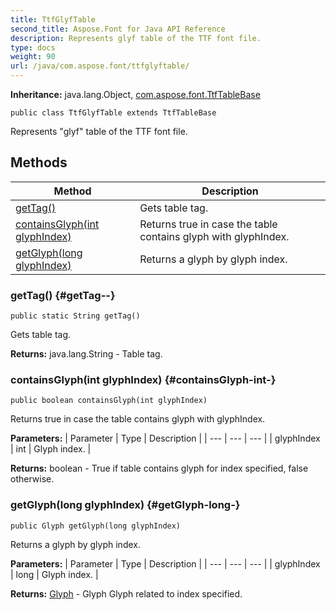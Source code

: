 ```yaml
---
title: TtfGlyfTable
second_title: Aspose.Font for Java API Reference
description: Represents glyf table of the TTF font file.
type: docs
weight: 90
url: /java/com.aspose.font/ttfglyftable/
---
```

**Inheritance:**
java.lang.Object, [com.aspose.font.TtfTableBase](../../com.aspose.font/ttftablebase)
```
public class TtfGlyfTable extends TtfTableBase
```

Represents "glyf" table of the TTF font file.
## Methods

| Method | Description |
| --- | --- |
| [getTag()](#getTag--) | Gets table tag. |
| [containsGlyph(int glyphIndex)](#containsGlyph-int-) | Returns true in case the table contains glyph with glyphIndex. |
| [getGlyph(long glyphIndex)](#getGlyph-long-) | Returns a glyph by glyph index. |
### getTag() {#getTag--}
```
public static String getTag()
```


Gets table tag.

**Returns:**
java.lang.String - Table tag.
### containsGlyph(int glyphIndex) {#containsGlyph-int-}
```
public boolean containsGlyph(int glyphIndex)
```


Returns true in case the table contains glyph with glyphIndex.

**Parameters:**
| Parameter | Type | Description |
| --- | --- | --- |
| glyphIndex | int | Glyph index. |

**Returns:**
boolean - True if table contains glyph for index specified, false otherwise.
### getGlyph(long glyphIndex) {#getGlyph-long-}
```
public Glyph getGlyph(long glyphIndex)
```


Returns a glyph by glyph index.

**Parameters:**
| Parameter | Type | Description |
| --- | --- | --- |
| glyphIndex | long | Glyph index. |

**Returns:**
[Glyph](../../com.aspose.font/glyph) - Glyph Glyph related to index specified.
